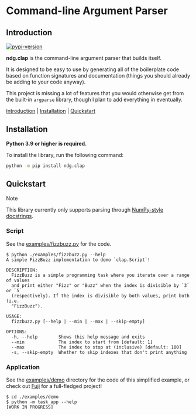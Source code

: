 # Command-line Argument Parser

<a name="introduction"></a>
## Introduction

[![pypi-version](https://badgen.net/pypi/v/ndg.clap)](https://pypi.org/project/ndg.clap)

**ndg.clap** is the command-line argument parser that builds itself.

It is designed to be easy to use by generating all of the boilerplate code
based on function signatures and documentation (things you should already be
adding to your code anyway).

This project is missing a lot of features that you would otherwise get from
the built-in `argparse` library, though I plan to add everything in eventually.

[Introduction](#introduction) | [Installation](#installation) | [Quickstart](#quickstart)

<a name="installation"></a>
## Installation

**Python 3.9 or higher is required.**

To install the library, run the following command:

```bash
python -m pip install ndg.clap
```

<a name="quickstart"></a>
## Quickstart

> [!NOTE]
> This library currently only supports parsing through
> [NumPy-style docstrings](https://github.com/numpy/numpydoc).

### Script

See the [examples/fizzbuzz.py](./examples/fizzbuzz.py) for the code.

```console
$ python ./examples/fizzbuzz.py --help
A simple FizzBuzz implementation to demo `clap.Script`!

DESCRIPTION:
  FizzBuzz is a simple programming task where you iterate over a range of values
  and print either "Fizz" or "Buzz" when the index is divisible by `3` or `5`
  (respectively). If the index is divisible by both values, print both (i.e.
  "FizzBuzz").

USAGE:
  fizzbuzz.py [--help | --min | --max | --skip-empty]

OPTIONS:
  -h, --help        Shows this help message and exits
  --min             The index to start from [default: 1]
  --max             The index to stop at (inclusive) [default: 100]
  -s, --skip-empty  Whether to skip indexes that don't print anything
```

### Application

See the [examples/demo](./examples/demo) directory for the code of this simplified
example, or check out [Fuji](https://github.com/nicdgonzalez/fuji) for a full-fledged
project!

```console
$ cd ./examples/demo
$ python -m task_app --help
[WORK IN PROGRESS]
```
